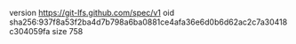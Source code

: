 version https://git-lfs.github.com/spec/v1
oid sha256:937f8a53f2ba4d7b798a6ba0881ce4afa36e6d0b6d62ac2c7a30418c304059fa
size 758
